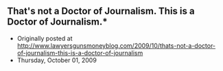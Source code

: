 ## That's not a Doctor of Journalism. This is a Doctor of Journalism.*

 * Originally posted at http://www.lawyersgunsmoneyblog.com/2009/10/thats-not-a-doctor-of-journalism-this-is-a-doctor-of-journalism
 * Thursday, October 01, 2009

